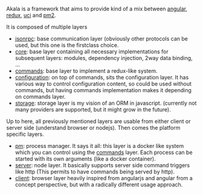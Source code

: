Akala is a framework that aims to provide kind of a mix between [angular](https://angular.io), [redux](https://redux.js.org), [uci](https://openwrt.org/docs/guide-user/base-system/uci) and [pm2](https://pm2.io/).

It is composed of multiple layers 
- [jsonrpc](jsonrpc): base communication layer (obviously other protocols can be used, but this one is the firstclass choice.
- [core](core): base layer containing all necessary implementations for subsequent layers: modules, dependency injection, 2way data binding, ...
- [commands](commands): base layer to implement a redux-like system.
- [configuration](configuration): on top of commands, sits the configuration layer. It has various way to control configuration content, so could be used without commands, but having commands implementation makes it depending on commands layer.
- [storage](storage): storage layer is my vision of an ORM in javascript. (currently not many providers are supported, but it might grow in the future).

Up to here, all previously mentioned layers are usable from either client or server side (understand browser or nodejs). Then comes the platform specific layers.
- [pm](pm): process manager. It says it all: this layer is a docker like system which you can control using the [commands](commands) layer. Each process can be started with its own arguments (like a docker container).
- [server](server): node layer. It basically supports server side command triggers like http (This permits to have commands being served by http).
- [client](client): browser layer heavily inspired from angularjs and angular from a concept perspective, but with a radically different usage approach. 
